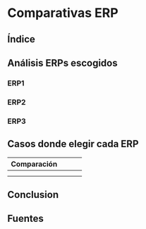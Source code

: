 # Comparativas ERP
## Índice

## Análisis ERPs escogidos
### ERP1
### ERP2
### ERP3

## Casos donde elegir cada ERP


| Comparación |     |     |     |
| ----------- | --- | --- | --- |
|             |     |     |     |
|             |     |     |     |
## Conclusion

## Fuentes